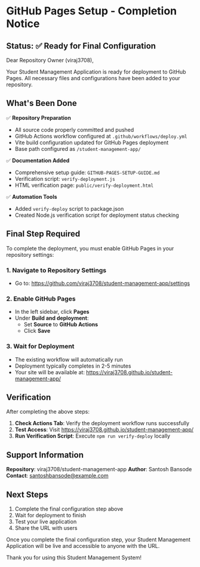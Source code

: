 # GitHub Pages Setup - Completion Notice

## Status: ✅ Ready for Final Configuration

Dear Repository Owner (viraj3708),

Your Student Management Application is ready for deployment to GitHub Pages. All necessary files and configurations have been added to your repository.

## What's Been Done

✅ **Repository Preparation**
- All source code properly committed and pushed
- GitHub Actions workflow configured at `.github/workflows/deploy.yml`
- Vite build configuration updated for GitHub Pages deployment
- Base path configured as `/student-management-app/`

✅ **Documentation Added**
- Comprehensive setup guide: `GITHUB-PAGES-SETUP-GUIDE.md`
- Verification script: `verify-deployment.js`
- HTML verification page: `public/verify-deployment.html`

✅ **Automation Tools**
- Added `verify-deploy` script to package.json
- Created Node.js verification script for deployment status checking

## Final Step Required

To complete the deployment, you must enable GitHub Pages in your repository settings:

### 1. Navigate to Repository Settings
- Go to: https://github.com/viraj3708/student-management-app/settings

### 2. Enable GitHub Pages
- In the left sidebar, click **Pages**
- Under **Build and deployment**:
  - Set **Source** to **GitHub Actions**
  - Click **Save**

### 3. Wait for Deployment
- The existing workflow will automatically run
- Deployment typically completes in 2-5 minutes
- Your site will be available at: https://viraj3708.github.io/student-management-app/

## Verification

After completing the above steps:

1. **Check Actions Tab**: Verify the deployment workflow runs successfully
2. **Test Access**: Visit https://viraj3708.github.io/student-management-app/
3. **Run Verification Script**: Execute `npm run verify-deploy` locally

## Support Information

**Repository**: viraj3708/student-management-app
**Author**: Santosh Bansode
**Contact**: santoshbansode@example.com

## Next Steps

1. Complete the final configuration step above
2. Wait for deployment to finish
3. Test your live application
4. Share the URL with users

Once you complete the final configuration step, your Student Management Application will be live and accessible to anyone with the URL.

Thank you for using this Student Management System!